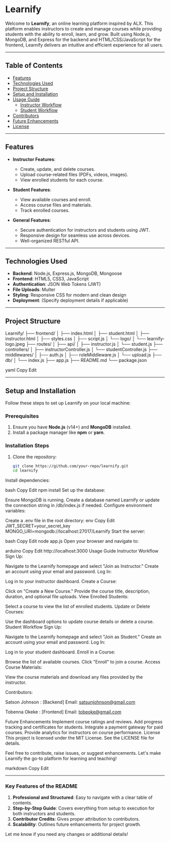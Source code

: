 # Learnify

Welcome to **Learnify**, an online learning platform inspired by ALX. This platform enables instructors to create and manage courses while providing students with the ability to enroll, learn, and grow. Built using Node.js, MongoDB, and Express for the backend and HTML/CSS/JavaScript for the frontend, Learnify delivers an intuitive and efficient experience for all users.

---

## **Table of Contents**

- [Features](#features)
- [Technologies Used](#technologies-used)
- [Project Structure](#project-structure)
- [Setup and Installation](#setup-and-installation)
- [Usage Guide](#usage-guide)
  - [Instructor Workflow](#instructor-workflow)
  - [Student Workflow](#student-workflow)
- [Contributors](#contributors)
- [Future Enhancements](#future-enhancements)
- [License](#license)

---

## **Features**

- **Instructor Features**:
  - Create, update, and delete courses.
  - Upload course-related files (PDFs, videos, images).
  - View enrolled students for each course.

- **Student Features**:
  - View available courses and enroll.
  - Access course files and materials.
  - Track enrolled courses.

- **General Features**:
  - Secure authentication for instructors and students using JWT.
  - Responsive design for seamless use across devices.
  - Well-organized RESTful API.

---

## **Technologies Used**

- **Backend**: Node.js, Express.js, MongoDB, Mongoose
- **Frontend**: HTML5, CSS3, JavaScript
- **Authentication**: JSON Web Tokens (JWT)
- **File Uploads**: Multer
- **Styling**: Responsive CSS for modern and clean design
- **Deployment**: (Specify deployment details if applicable)

---

## **Project Structure**

Learnify/ ├── frontend/ │ ├── index.html │ ├── student.html │ ├── instructor.html │ ├── styles.css │ ├── script.js │ └── logo/ │ └── learnify-logo.jpeg ├── routes/ │ ├── api/ │ ├── instructor.js │ └── student.js ├── controllers/ │ ├── instructorController.js │ └── studentController.js ├── middlewares/ │ ├── auth.js │ ├── roleMiddleware.js │ └── upload.js ├── db/ │ └── index.js ├── app.js ├── README.md └── package.json

yaml
Copy
Edit

---

## **Setup and Installation**

Follow these steps to set up Learnify on your local machine:

### Prerequisites

1. Ensure you have **Node.js** (v14+) and **MongoDB** installed.
2. Install a package manager like **npm** or **yarn**.

### Installation Steps

1. Clone the repository:
   ```bash
   git clone https://github.com/your-repo/learnify.git
   cd learnify
Install dependencies:

bash
Copy
Edit
npm install
Set up the database:

Ensure MongoDB is running.
Create a database named Learnify or update the connection string in /db/index.js if needed.
Configure environment variables:

Create a .env file in the root directory:
env
Copy
Edit
JWT_SECRET=your_secret_key
MONGO_URI=mongodb://localhost:27017/Learnify
Start the server:

bash
Copy
Edit
node app.js
Open your browser and navigate to:

arduino
Copy
Edit
http://localhost:3000
Usage Guide
Instructor Workflow
Sign Up:

Navigate to the Learnify homepage and select "Join as Instructor."
Create an account using your email and password.
Log In:

Log in to your instructor dashboard.
Create a Course:

Click on "Create a New Course."
Provide the course title, description, duration, and optional file uploads.
View Enrolled Students:

Select a course to view the list of enrolled students.
Update or Delete Courses:

Use the dashboard options to update course details or delete a course.
Student Workflow
Sign Up:

Navigate to the Learnify homepage and select "Join as Student."
Create an account using your email and password.
Log In:

Log in to your student dashboard.
Enroll in a Course:

Browse the list of available courses.
Click "Enroll" to join a course.
Access Course Materials:

View the course materials and download any files provided by the instructor.

Contributors: 

Satson Johnson : [Backend]
Email: satsunjohnson@gmail.com

Tobenna Okeke : [Frontend]
Email: tobeoke@gmail.com


Future Enhancements
Implement course ratings and reviews.
Add progress tracking and certificates for students.
Integrate a payment gateway for paid courses.
Provide analytics for instructors on course performance.
License
This project is licensed under the MIT License. See the LICENSE file for details.

Feel free to contribute, raise issues, or suggest enhancements. Let's make Learnify the go-to platform for learning and teaching!

markdown
Copy
Edit

---

### **Key Features of the README**
1. **Professional and Structured**: Easy to navigate with a clear table of contents.
2. **Step-by-Step Guide**: Covers everything from setup to execution for both instructors and students.
3. **Contributor Credits**: Gives proper attribution to contributors.
4. **Scalability**: Outlines future enhancements for project growth.

Let me know if you need any changes or additional details!







